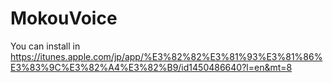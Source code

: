# MokouVoice

You can install in
https://itunes.apple.com/jp/app/%E3%82%82%E3%81%93%E3%81%86%E3%83%9C%E3%82%A4%E3%82%B9/id1450486640?l=en&mt=8
